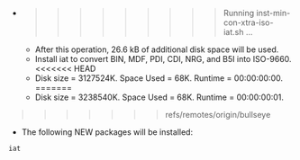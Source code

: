 * >>>>>>>>> Running inst-min-con-xtra-iso-iat.sh ...
  * After this operation, 26.6 kB of additional disk space will be used.
  * Install iat to convert BIN, MDF, PDI, CDI, NRG, and B5I into ISO-9660.
<<<<<<< HEAD
  * Disk size = 3127524K. Space Used = 68K. Runtime = 00:00:00:00.
=======
  * Disk size = 3238540K. Space Used = 68K. Runtime = 00:00:00:01.
>>>>>>> refs/remotes/origin/bullseye
  * The following NEW packages will be installed:
  ```bash
iat
  ```
